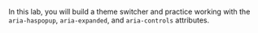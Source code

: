 In this lab, you will build a theme switcher and practice working with the ``aria-haspopup``, ``aria-expanded``, and ``aria-controls`` attributes.

